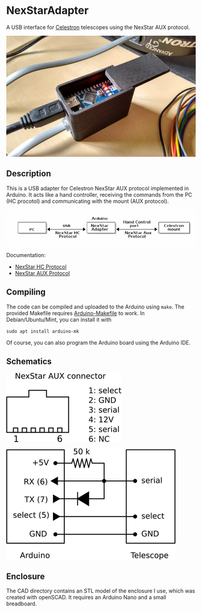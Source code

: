 # NexStarAdapter

A USB interface for [Celestron](https://www.celestron.com/collections/astronomy)
telescopes using the NexStar AUX protocol.

![](images/nexstar_adapter1.jpg)


## Description

This is a USB adapter for Celestron NexStar AUX protocol implemented in Arduino.
It acts like a hand controller, receiving the commands from the PC (HC procotol)
and communicating with the mount (AUX protocol).

![](images/block_diagram.png)

Documentation:

 * [NexStar HC Protocol](http://www.nexstarsite.com/download/manuals/NexStarCommunicationProtocolV1.2.zip)
 * [NexStar AUX Protocol](http://www.paquettefamily.ca/nexstar/NexStar_AUX_Commands_10.pdf)


## Compiling

The code can be compiled and uploaded to the Arduino using `make`.
The provided Makefile requires [Arduino-Makefile](https://github.com/sudar/Arduino-Makefile)
to work. In Debian/Ubuntu/Mint, you can install it with

    sudo apt install arduino-mk

Of course, you can also program the Arduino board using the Arduino IDE.


## Schematics

![](images/aux_connector.png)

![](images/circuit.png)


## Enclosure

The CAD directory contains an STL model of the enclosure I use, which was
created with openSCAD. It requires an Arduino Nano and a small breadboard.
